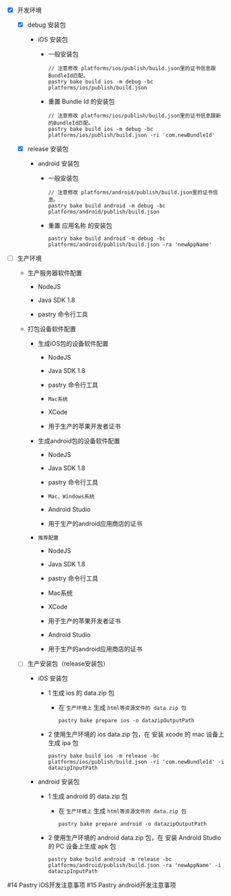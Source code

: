 - [x] 开发环境
    
    - [x] debug 安装包

        - iOS 安装包
        
            - 一般安装包
                
                ```
                // 注意修改 platforms/ios/publish/build.json里的证书信息跟BundleId匹配。
                pastry bake build ios -m debug -bc platforms/ios/publish/build.json
                ``` 
            - 重置 Bundle Id 的安装包
                
                ```
                // 注意修改 platforms/ios/publish/build.json里的证书信息跟新的BundleId匹配。
                pastry bake build ios -m debug -bc platforms/ios/publish/build.json -ri 'com.newBundleId'
                ```
                
    - [x] release 安装包
        
        - android 安装包
        
            - 一般安装包
                
                ```
                // 注意修改 platforms/android/publish/build.json里的证书信息。
                pastry bake build android -m debug -bc platforms/android/publish/build.json
                ``` 
            - 重置 应用名称 的安装包
                
                ```
                pastry bake build android -m debug -bc platforms/android/publish/build.json -ra 'newAppName'
                ```

- [ ] 生产环境

    - 生产服务器软件配置
        
        - NodeJS

        - Java SDK 1.8
        
        - pastry 命令行工具
    
    - 打包设备软件配置
    
        - 生成iOS包的设备软件配置
            
            - NodeJS

            - Java SDK 1.8

            - pastry 命令行工具
            
            - `Mac系统`

            - XCode

            - 用于生产的苹果开发者证书
       
        - 生成android包的设备软件配置

            - NodeJS

            - Java SDK 1.8

            - pastry 命令行工具
            
            - `Mac、Windows系统`

            - Android Studio

            - 用于生产的android应用商店的证书

        - `推荐配置`
            
            - NodeJS
            
            - Java SDK 1.8
            
            - pastry 命令行工具
            
            - Mac系统
            
            - XCode
            
            - 用于生产的苹果开发者证书
            
            - Android Studio
            
            - 用于生产的android应用商店的证书   

    - [ ] 生产安装包（release安装包）
        
        - iOS 安装包
            
            - 1 生成 ios 的 data.zip 包
                - 在 `生产环境上` 生成 `html等资源文件的 data.zip 包`
                
                    ```
                    pastry bake prepare ios -o datazipOutputPath
                    
                    ```
            
            - 2 使用生产环境的 ios data.zip 包，在 安装 xcode 的 mac 设备上生成 ipa 包

                ```
                pastry bake build ios -m release -bc platforms/ios/publish/build.json -ri 'com.newBundleId' -i datazipInputPath
                ```
        
        - android 安装包
            
            - 1 生成 android 的 data.zip 包
            
                - 在 `生产环境上` 生成 `html等资源文件的 data.zip 包`
                    
                    ```
                    pastry bake prepare android -o datazipOutputPath
                    
                    ```
            
            - 2 使用生产环境的 android data.zip 包，在 安装 Android Studio 的 PC 设备上生成 apk 包

                ```
                pastry bake build android -m release -bc platforms/android/publish/build.json -ra 'newAppName' -i datazipInputPath
                ```

#14 Pastry iOS开发注意事项
#15 Pastry android开发注意事项
